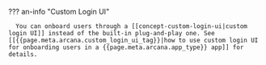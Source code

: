 ??? an-info "Custom Login UI"

      You can onboard users through a [[concept-custom-login-ui|custom login UI]] instead of the built-in plug-and-play one. See [[{{page.meta.arcana.custom_login_ui_tag}}|how to use custom login UI for onboarding users in a {{page.meta.arcana.app_type}} app]] for details.
